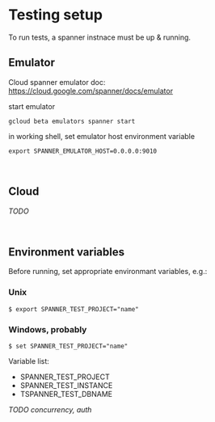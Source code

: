 # Testing setup 

To run tests, a spanner instnace must be up & running.

## Emulator 

Cloud spanner emulator doc: https://cloud.google.com/spanner/docs/emulator

start emulator 
```
gcloud beta emulators spanner start
```


in working shell, set emulator host environment variable

```
export SPANNER_EMULATOR_HOST=0.0.0.0:9010
```

<br>

## Cloud 

*TODO*

<br>

## Environment variables 

Before running, set appropriate environmant variables, e.g.: 

### Unix

```
$ export SPANNER_TEST_PROJECT="name"
```

### Windows, probably 

```
$ set SPANNER_TEST_PROJECT="name"
```

Variable list:
* SPANNER_TEST_PROJECT
* SPANNER_TEST_INSTANCE
* TSPANNER_TEST_DBNAME


*TODO concurrency, auth*
